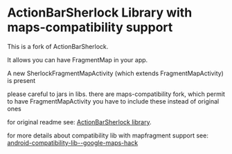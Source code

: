 ActionBarSherlock Library with maps-compatibility support
=========================================================

This is a fork of ActionBarSherlock.

It allows you can have FragmentMap in your app.

A new SherlockFragmentMapActivity (which extends FragmentMapActivity) is present

please careful to jars in libs. there are maps-compatibility fork, which permit to have FragmentMapActivity
you have to include these instead of original ones

for original readme see: [ActionBarSherlock library][1].

for more details about compatibility lib with mapfragment support see: [android-compatibility-lib--google-maps-hack][2] 

 [1]: https://github.com/JakeWharton/ActionBarSherlock/tree/master/library#actionbarsherlock-library
 [2]: https://github.com/9re/android-support-v4-googlemaps#android-compatibility-lib--google-maps-hack

